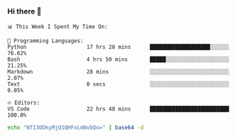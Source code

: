 ### Hi there 👋

<!--START_SECTION:waka-->
```text
📊 This Week I Spent My Time On: 

💬 Programming Languages: 
Python                   17 hrs 28 mins      ███████████████████░░░░░░   76.62% 
Bash                     4 hrs 50 mins       █████░░░░░░░░░░░░░░░░░░░░   21.25% 
Markdown                 28 mins             ░░░░░░░░░░░░░░░░░░░░░░░░░   2.07% 
Text                     0 secs              ░░░░░░░░░░░░░░░░░░░░░░░░░   0.05%

🔥 Editors: 
VS Code                  22 hrs 48 mins      █████████████████████████   100.0%
```


<!--END_SECTION:waka-->

```bash
echo "NTI3ODkyMjQ1QHFxLmNvbQo=" | base64 -d
```
